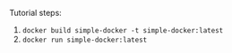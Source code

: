 Tutorial steps:

1. `docker build simple-docker -t simple-docker:latest`
2. `docker run simple-docker:latest`